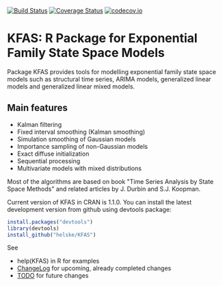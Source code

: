 [![Build Status](https://travis-ci.org/helske/KFAS.png?branch=master)](https://travis-ci.org/helske/KFAS)
[![Coverage Status](https://coveralls.io/repos/helske/KFAS/badge.svg?branch=master)](https://coveralls.io/r/helske/KFAS?branch=master)
[![codecov.io](https://codecov.io/github/helske/KFAS/coverage.svg?branch=master)](https://codecov.io/github/helske/KFAS?branch=master)

KFAS: R Package for Exponential Family State Space Models
==========================================================================

Package KFAS provides tools for modelling exponential family state space models such as
structural time series, ARIMA models, generalized linear models and generalized linear mixed models.

Main features
--------------------------------------------------------------------------

- Kalman filtering
- Fixed interval smoothing (Kalman smoothing)
- Simulation smoothing of Gaussian models
- Importance sampling of non-Gaussian models
- Exact diffuse initialization
- Sequential processing
- Multivariate models with mixed distributions

Most of the algorithms are based on book "Time Series Analysis by State Space Methods" and related articles by J. Durbin and S.J. Koopman.

Current version of KFAS in CRAN is 1.1.0. You can install the latest development version from github using devtools package:

```R
install.packages("devtools")
library(devtools)
install_github("helske/KFAS")
```

See
* help(KFAS) in R for examples
* [ChangeLog](https://github.com/helske/KFAS/blob/master/ChangeLog) for upcoming, already completed changes
* [TODO](https://github.com/helske/KFAS/blob/master/TODO) for future changes
